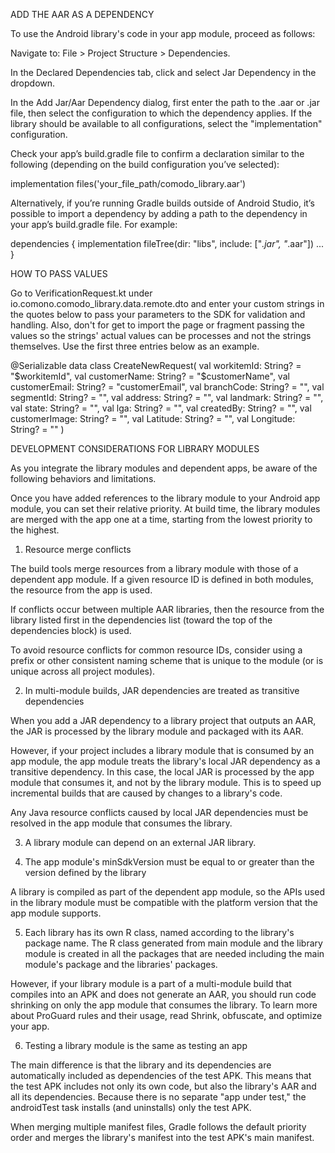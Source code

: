 ADD THE AAR AS A DEPENDENCY

To use the Android library's code in your app module, proceed as follows:

Navigate to: File > Project Structure > Dependencies.

In the Declared Dependencies tab, click  and select Jar Dependency in the dropdown.

In the Add Jar/Aar Dependency dialog, first enter the path to the .aar or .jar file, then select the configuration to which the dependency applies. If the library should be available to all configurations, select the "implementation" configuration.

Check your app’s build.gradle file to confirm a declaration similar to the following (depending on the build configuration you’ve selected):

implementation files('your_file_path/comodo_library.aar')

Alternatively, if you’re running Gradle builds outside of Android Studio, it’s possible to import a dependency by adding a path to the dependency in your app’s build.gradle file. For example:

dependencies {
    implementation fileTree(dir: "libs", include: ["*.jar", "*.aar"])
    ...
}

HOW TO PASS VALUES

Go to VerificationRequest.kt under io.comono.comodo_library.data.remote.dto and enter your custom strings in the quotes below to pass your parameters to the SDK for validation and handling. Also, don't for get to import the page or fragment passing the values so the strings' actual values can be processes and not the strings themselves. Use the first three entries below as an example.

@Serializable
data class CreateNewRequest(
    val workitemId: String? = "$workitemId",
    val customerName: String? = "$customerName",
    val customerEmail: String? = "customerEmail",
    val branchCode: String? = "",
    val segmentId: String? = "",
    val address: String? = "",
    val landmark: String? = "",
    val state: String? = "",
    val lga: String? = "",
    val createdBy: String? = "",
    val customerImage: String? = "",
    val Latitude: String? = "",
    val Longitude: String? = ""
)

DEVELOPMENT CONSIDERATIONS FOR LIBRARY MODULES

As you integrate the library modules and dependent apps, be aware of the following behaviors and limitations.

Once you have added references to the library module to your Android app module, you can set their relative priority. At build time, the library modules are merged with the app one at a time, starting from the lowest priority to the highest.

1. Resource merge conflicts

The build tools merge resources from a library module with those of a dependent app module. If a given resource ID is defined in both modules, the resource from the app is used.

If conflicts occur between multiple AAR libraries, then the resource from the library listed first in the dependencies list (toward the top of the dependencies block) is used.

To avoid resource conflicts for common resource IDs, consider using a prefix or other consistent naming scheme that is unique to the module (or is unique across all project modules).

2. In multi-module builds, JAR dependencies are treated as transitive dependencies

When you add a JAR dependency to a library project that outputs an AAR, the JAR is processed by the library module and packaged with its AAR.

However, if your project includes a library module that is consumed by an app module, the app module treats the library's local JAR dependency as a transitive dependency. In this case, the local JAR is processed by the app module that consumes it, and not by the library module. This is to speed up incremental builds that are caused by changes to a library's code.

Any Java resource conflicts caused by local JAR dependencies must be resolved in the app module that consumes the library.

3. A library module can depend on an external JAR library.

4. The app module's minSdkVersion must be equal to or greater than the version defined by the library

A library is compiled as part of the dependent app module, so the APIs used in the library module must be compatible with the platform version that the app module supports.

5. Each library has its own R class, named according to the library's package name. The R class generated from main module and the library module is created in all the packages that are needed including the main module's package and the libraries' packages.

However, if your library module is a part of a multi-module build that compiles into an APK and does not generate an AAR, you should run code shrinking on only the app module that consumes the library. To learn more about ProGuard rules and their usage, read Shrink, obfuscate, and optimize your app.

6. Testing a library module is the same as testing an app

The main difference is that the library and its dependencies are automatically included as dependencies of the test APK. This means that the test APK includes not only its own code, but also the library's AAR and all its dependencies. Because there is no separate "app under test," the androidTest task installs (and uninstalls) only the test APK.

When merging multiple manifest files, Gradle follows the default priority order and merges the library's manifest into the test APK's main manifest.